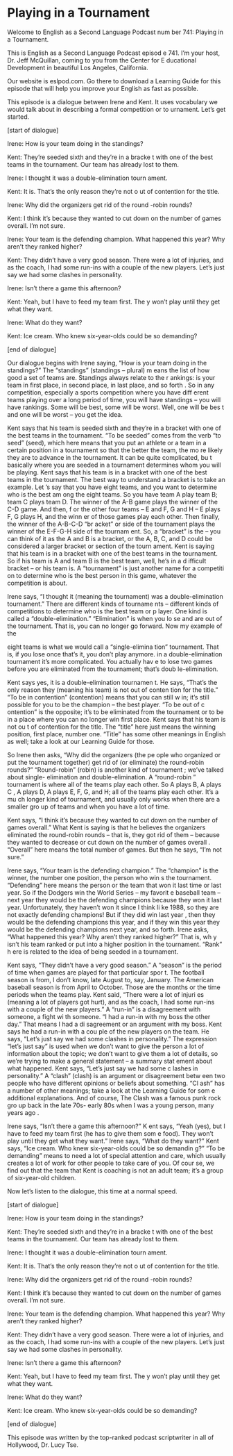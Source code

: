 # Playing in a Tournament

Welcome to English as a Second Language Podcast num ber 741: Playing in a Tournament.

This is English as a Second Language Podcast episod e 741.  I’m your host, Dr. Jeff McQuillan, coming to you from the Center for E ducational Development in beautiful Los Angeles, California.

Our website is eslpod.com.  Go there to download a Learning Guide for this episode that will help you improve your English as fast as possible.

This episode is a dialogue between Irene and Kent.  It uses vocabulary we would talk about in describing a formal competition or to urnament.  Let’s get started.

[start of dialogue]

Irene:  How is your team doing in the standings?

Kent:  They’re seeded sixth and they’re in a bracke t with one of the best teams in the tournament.  Our team has already lost to them.

Irene:  I thought it was a double-elimination tourn ament.

Kent:  It is.  That’s the only reason they’re not o ut of contention for the title.

Irene:  Why did the organizers get rid of the round -robin rounds?

Kent:  I think it’s because they wanted to cut down  on the number of games overall.  I’m not sure.

Irene:  Your team is the defending champion.  What happened this year?  Why aren’t they ranked higher?

Kent:  They didn’t have a very good season.  There were a lot of injuries, and as the coach, I had some run-ins with a couple of the new players.  Let’s just say we had some clashes in personality.

Irene:  Isn’t there a game this afternoon?

Kent:  Yeah, but I have to feed my team first.  The y won’t play until they get what they want.

 Irene:  What do they want?

Kent:  Ice cream.  Who knew six-year-olds could be so demanding?

[end of dialogue]

Our dialogue begins with Irene saying, “How is your  team doing in the standings?”  The “standings” (standings – plural) m eans the list of how good a set of teams are.  Standings always relate to the r ankings: is your team in first place, in second place, in last place, and so forth .  So in any competition, especially a sports competition where you have diff erent teams playing over a long period of time, you will have standings – you will have rankings.  Some will be best, some will be worst.  Well, one will be bes t and one will be worst – you get the idea.

Kent says that his team is seeded sixth and they’re  in a bracket with one of the best teams in the tournament.  “To be seeded” comes  from the verb “to seed” (seed), which here means that you put an athlete or  a team in a certain position in a tournament so that the better the team, the mo re likely they are to advance in the tournament.  It can be quite complicated, bu t basically where you are seeded in a tournament determines whom you will be playing.  Kent says that his team is in a bracket with one of the best teams in the tournament.  The best way to understand a bracket is to take an example.  Let ’s say that you have eight teams, and you want to determine who is the best am ong the eight teams.  So you have team A play team B; team C plays team D.  The winner of the A-B game plays the winner of the C-D game.  And then, f or the other four teams – E and F, G and H – E plays F, G plays H, and the winn er of those games play each other.  Then finally, the winner of the A-B-C-D “br acket” or side of the tournament plays the winner of the E-F-G-H side of the tournam ent.  So, a “bracket” is the – you can think of it as the A and B is a bracket, or  the A, B, C, and D could be considered a larger bracket or section of the tourn ament.  Kent is saying that his team is in a bracket with one of the best teams in the tournament.  So if his team is A and team B is the best team, well, he’s in a d ifficult bracket – or his team is. A “tournament” is just another name for a competiti on to determine who is the best person in this game, whatever the competition is about.

Irene says, “I thought it (meaning the tournament) was a double-elimination tournament.”  There are different kinds of tourname nts – different kinds of competitions to determine who is the best team or p layer.  One kind is called a “double-elimination.”  “Elimination” is when you lo se and are out of the tournament.  That is, you can no longer go forward.   Now my example of the

eight teams is what we would call a “single-elimina tion” tournament.  That is, if you lose once that’s it, you don’t play anymore.  in a double-elimination tournament it’s more complicated.  You actually hav e to lose two games before you are eliminated from the tournament; that’s doub le-elimination.

Kent says yes, it is a double-elimination tournamen t.  He says, “That’s the only reason they (meaning his team) is not out of conten tion for the title.”  “To be in contention” (contention) means that you can still w in; it’s still possible for you to be the champion – the best player.  “To be out of c ontention” is the opposite; it’s to be eliminated from the tournament or to be in a place where you can no longer win first place.  Kent says that his team is not ou t of contention for the title.  The “title” here just means the winning position, first  place, number one.  “Title” has some other meanings in English as well; take a look  at our Learning Guide for those.

So Irene then asks, “Why did the organizers (the pe ople who organized or put the tournament together) get rid of (or eliminate) the round-robin rounds?” “Round-robin” (robin) is another kind of tournament ; we’ve talked about single- elimination and double-elimination.  A “round-robin ” tournament is where all of the teams play each other.  So A plays B, A plays C , A plays D, A plays E, F, G, and H; all of the teams play each other.  It’s a mu ch longer kind of tournament, and usually only works when there are a smaller gro up of teams and when you have a lot of time.

Kent says, “I think it’s because they wanted to cut  down on the number of games overall.”  What Kent is saying is that he believes the organizers eliminated the round-robin rounds – that is, they got rid of them – because they wanted to decrease or cut down on the number of games overall .  “Overall” here means the total number of games.  But then he says, “I’m not sure.”

Irene says, “Your team is the defending champion.”  The “champion” is the winner, the number one position, the person who win s the tournament. “Defending” here means the person or the team that won it last time or last year. So if the Dodgers win the World Series – my favorit e baseball team – next year they would be the defending champions because they won it last year. Unfortunately, they haven’t won it since I think li ke 1988, so they are not exactly defending champions!  But if they did win last year , then they would be the defending champions this year, and if they win this  year they would be the defending champions next year, and so forth.  Irene  asks, “What happened this year?  Why aren’t they ranked higher?”  That is, wh y isn’t his team ranked or put into a higher position in the tournament.  “Rank” h ere is related to the idea of being seeded in a tournament.

 Kent says, “They didn’t have a very good season.”  A “season” is the period of time when games are played for that particular spor t.  The football season is from, I don’t know, late August to, say, January.  The American baseball season is from April to October.  Those are the months or the time periods when the teams play.  Kent said, “There were a lot of injuri es (meaning a lot of players got hurt), and as the coach, I had some run-ins with a couple of the new players.”  A “run-in” is a disagreement with someone, a fight wi th someone.  “I had a run-in with my boss the other day.”  That means I had a di sagreement or an argument with my boss.  Kent says he had a run-in with a cou ple of the new players on the team.  He says, “Let’s just say we had some clashes  in personality.”  The expression “let’s just say” is used when we don’t want to give the person a lot of information about the topic; we don’t want to give them a lot of details, so we’re trying to make a general statement – a summary stat ement about what happened.  Kent says, “Let’s just say we had some c lashes in personality.”  A “clash” (clash) is an argument or disagreement betw een two people who have different opinions or beliefs about something.  “Cl ash” has a number of other meanings; take a look at the Learning Guide for som e additional explanations. And of course, The Clash was a famous punk rock gro up back in the late 70s- early 80s when I was a young person, many years ago .

Irene says, “Isn’t there a game this afternoon?”  K ent says, “Yeah (yes), but I have to feed my team first (he has to give them som e food).  They won’t play until they get what they want.”  Irene says, “What do they want?”  Kent says, “Ice cream.  Who knew six-year-olds could be so demandin g?”  “To be demanding” means to need a lot of special attention and care, which usually creates a lot of work for other people to take care of you.  Of cour se, we find out that the team that Kent is coaching is not an adult team; it’s a group of six-year-old children.

Now let’s listen to the dialogue, this time at a normal speed.

[start of dialogue]

Irene:  How is your team doing in the standings?

Kent:  They’re seeded sixth and they’re in a bracke t with one of the best teams in the tournament.  Our team has already lost to them.

Irene:  I thought it was a double-elimination tourn ament.

Kent:  It is.  That’s the only reason they’re not o ut of contention for the title.

Irene:  Why did the organizers get rid of the round -robin rounds?

Kent:  I think it’s because they wanted to cut down  on the number of games overall.  I’m not sure.

Irene:  Your team is the defending champion.  What happened this year?  Why aren’t they ranked higher?

Kent:  They didn’t have a very good season.  There were a lot of injuries, and as the coach, I had some run-ins with a couple of the new players.  Let’s just say we had some clashes in personality.

Irene:  Isn’t there a game this afternoon?

Kent:  Yeah, but I have to feed my team first.  The y won’t play until they get what they want.

Irene:  What do they want?

Kent:  Ice cream.  Who knew six-year-olds could be so demanding?

[end of dialogue]

This episode was written by the top-ranked podcast scriptwriter in all of Hollywood, Dr. Lucy Tse.





